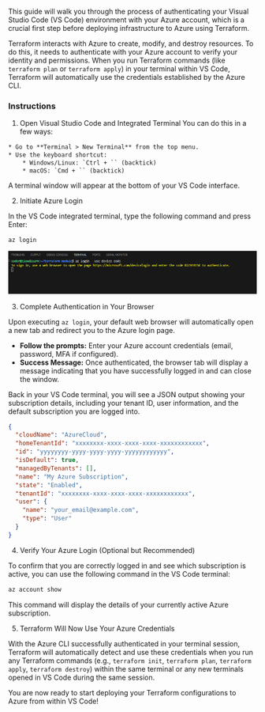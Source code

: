 This guide will walk you through the process of authenticating your Visual Studio Code (VS Code) environment with your Azure account, which is a crucial first step before deploying infrastructure to Azure using Terraform.

Terraform interacts with Azure to create, modify, and destroy resources. To do this, it needs to authenticate with your Azure account to verify your identity and permissions. When you run Terraform commands (like `terraform plan` or `terraform apply`) in your terminal within VS Code, Terraform will automatically use the credentials established by the Azure CLI.

### Instructions

1.  Open Visual Studio Code and Integrated Terminal
You can do this in a few ways:

```
* Go to **Terminal > New Terminal** from the top menu.
* Use the keyboard shortcut:
    * Windows/Linux: `Ctrl + `` (backtick)
    * macOS: `Cmd + `` (backtick)
```

A terminal window will appear at the bottom of your VS Code interface.

2. Initiate Azure Login

In the VS Code integrated terminal, type the following command and press Enter:

```bash
az login
```
![02](./assets/screenshot1.png)

3. Complete Authentication in Your Browser

Upon executing `az login`, your default web browser will automatically open a new tab and redirect you to the Azure login page.

* **Follow the prompts:** Enter your Azure account credentials (email, password, MFA if configured).
* **Success Message:** Once authenticated, the browser tab will display a message indicating that you have successfully logged in and can close the window.

Back in your VS Code terminal, you will see a JSON output showing your subscription details, including your tenant ID, user information, and the default subscription you are logged into.




```json
{
  "cloudName": "AzureCloud",
  "homeTenantId": "xxxxxxxx-xxxx-xxxx-xxxx-xxxxxxxxxxxx",
  "id": "yyyyyyyy-yyyy-yyyy-yyyy-yyyyyyyyyyyy",
  "isDefault": true,
  "managedByTenants": [],
  "name": "My Azure Subscription",
  "state": "Enabled",
  "tenantId": "xxxxxxxx-xxxx-xxxx-xxxx-xxxxxxxxxxxx",
  "user": {
    "name": "your_email@example.com",
    "type": "User"
  }
}
```

4. Verify Your Azure Login (Optional but Recommended)

To confirm that you are correctly logged in and see which subscription is active, you can use the following command in the VS Code terminal:

```bash
az account show
```

This command will display the details of your currently active Azure subscription.

5. Terraform Will Now Use Your Azure Credentials

With the Azure CLI successfully authenticated in your terminal session, Terraform will automatically detect and use these credentials when you run any Terraform commands (e.g., `terraform init`, `terraform plan`, `terraform apply`, `terraform destroy`) within the same terminal or any new terminals opened in VS Code during the same session.


You are now ready to start deploying your Terraform configurations to Azure from within VS Code!